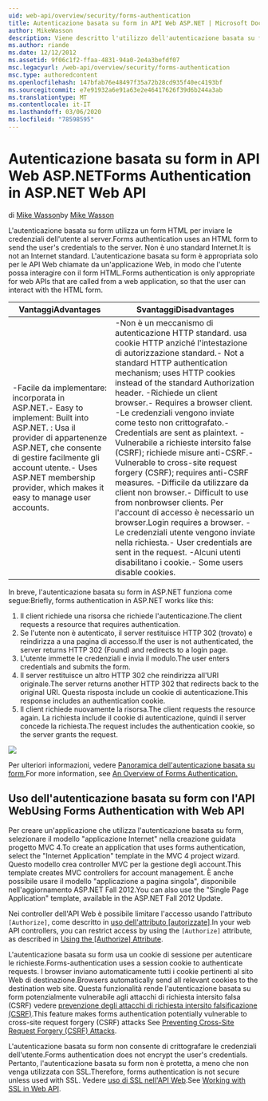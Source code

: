 ```yaml
---
uid: web-api/overview/security/forms-authentication
title: Autenticazione basata su form in API Web ASP.NET | Microsoft Docs
author: MikeWasson
description: Viene descritto l'utilizzo dell'autenticazione basata su form in API Web ASP.NET.
ms.author: riande
ms.date: 12/12/2012
ms.assetid: 9f06c1f2-ffaa-4831-94a0-2e4a3befdf07
msc.legacyurl: /web-api/overview/security/forms-authentication
msc.type: authoredcontent
ms.openlocfilehash: 147bfab76e48497f35a72b28cd935f40ec4193bf
ms.sourcegitcommit: e7e91932a6e91a63e2e46417626f39d6b244a3ab
ms.translationtype: MT
ms.contentlocale: it-IT
ms.lasthandoff: 03/06/2020
ms.locfileid: "78598595"
---
```

# <a name="forms-authentication-in-aspnet-web-api"></a><span data-ttu-id="1463c-103">Autenticazione basata su form in API Web ASP.NET</span><span class="sxs-lookup"><span data-stu-id="1463c-103">Forms Authentication in ASP.NET Web API</span></span>

<span data-ttu-id="1463c-104">di [Mike Wasson](https://github.com/MikeWasson)</span><span class="sxs-lookup"><span data-stu-id="1463c-104">by [Mike Wasson](https://github.com/MikeWasson)</span></span>

<span data-ttu-id="1463c-105">L'autenticazione basata su form utilizza un form HTML per inviare le credenziali dell'utente al server.</span><span class="sxs-lookup"><span data-stu-id="1463c-105">Forms authentication uses an HTML form to send the user's credentials to the server.</span></span> <span data-ttu-id="1463c-106">Non è uno standard Internet.</span><span class="sxs-lookup"><span data-stu-id="1463c-106">It is not an Internet standard.</span></span> <span data-ttu-id="1463c-107">L'autenticazione basata su form è appropriata solo per le API Web chiamate da un'applicazione Web, in modo che l'utente possa interagire con il form HTML.</span><span class="sxs-lookup"><span data-stu-id="1463c-107">Forms authentication is only appropriate for web APIs that are called from a web application, so that the user can interact with the HTML form.</span></span>

| <span data-ttu-id="1463c-108">Vantaggi</span><span class="sxs-lookup"><span data-stu-id="1463c-108">Advantages</span></span> | <span data-ttu-id="1463c-109">Svantaggi</span><span class="sxs-lookup"><span data-stu-id="1463c-109">Disadvantages</span></span> |
| --- | --- |
| <span data-ttu-id="1463c-110">-Facile da implementare: incorporata in ASP.NET.</span><span class="sxs-lookup"><span data-stu-id="1463c-110">- Easy to implement: Built into ASP.NET.</span></span> <span data-ttu-id="1463c-111">: Usa il provider di appartenenze ASP.NET, che consente di gestire facilmente gli account utente.</span><span class="sxs-lookup"><span data-stu-id="1463c-111">- Uses ASP.NET membership provider, which makes it easy to manage user accounts.</span></span> | <span data-ttu-id="1463c-112">-Non è un meccanismo di autenticazione HTTP standard. usa cookie HTTP anziché l'intestazione di autorizzazione standard.</span><span class="sxs-lookup"><span data-stu-id="1463c-112">- Not a standard HTTP authentication mechanism; uses HTTP cookies instead of the standard Authorization header.</span></span> <span data-ttu-id="1463c-113">-Richiede un client browser.</span><span class="sxs-lookup"><span data-stu-id="1463c-113">- Requires a browser client.</span></span> <span data-ttu-id="1463c-114">-Le credenziali vengono inviate come testo non crittografato.</span><span class="sxs-lookup"><span data-stu-id="1463c-114">- Credentials are sent as plaintext.</span></span> <span data-ttu-id="1463c-115">-Vulnerabile a richieste intersito false (CSRF); richiede misure anti-CSRF.</span><span class="sxs-lookup"><span data-stu-id="1463c-115">- Vulnerable to cross-site request forgery (CSRF); requires anti-CSRF measures.</span></span> <span data-ttu-id="1463c-116">-Difficile da utilizzare da client non browser.</span><span class="sxs-lookup"><span data-stu-id="1463c-116">- Difficult to use from nonbrowser clients.</span></span> <span data-ttu-id="1463c-117">Per l'account di accesso è necessario un browser.</span><span class="sxs-lookup"><span data-stu-id="1463c-117">Login requires a browser.</span></span> <span data-ttu-id="1463c-118">-Le credenziali utente vengono inviate nella richiesta.</span><span class="sxs-lookup"><span data-stu-id="1463c-118">- User credentials are sent in the request.</span></span> <span data-ttu-id="1463c-119">-Alcuni utenti disabilitano i cookie.</span><span class="sxs-lookup"><span data-stu-id="1463c-119">- Some users disable cookies.</span></span> |

<span data-ttu-id="1463c-120">In breve, l'autenticazione basata su form in ASP.NET funziona come segue:</span><span class="sxs-lookup"><span data-stu-id="1463c-120">Briefly, forms authentication in ASP.NET works like this:</span></span>

1. <span data-ttu-id="1463c-121">Il client richiede una risorsa che richiede l'autenticazione.</span><span class="sxs-lookup"><span data-stu-id="1463c-121">The client requests a resource that requires authentication.</span></span>
2. <span data-ttu-id="1463c-122">Se l'utente non è autenticato, il server restituisce HTTP 302 (trovato) e reindirizza a una pagina di accesso.</span><span class="sxs-lookup"><span data-stu-id="1463c-122">If the user is not authenticated, the server returns HTTP 302 (Found) and redirects to a login page.</span></span>
3. <span data-ttu-id="1463c-123">L'utente immette le credenziali e invia il modulo.</span><span class="sxs-lookup"><span data-stu-id="1463c-123">The user enters credentials and submits the form.</span></span>
4. <span data-ttu-id="1463c-124">Il server restituisce un altro HTTP 302 che reindirizza all'URI originale.</span><span class="sxs-lookup"><span data-stu-id="1463c-124">The server returns another HTTP 302 that redirects back to the original URI.</span></span> <span data-ttu-id="1463c-125">Questa risposta include un cookie di autenticazione.</span><span class="sxs-lookup"><span data-stu-id="1463c-125">This response includes an authentication cookie.</span></span>
5. <span data-ttu-id="1463c-126">Il client richiede nuovamente la risorsa.</span><span class="sxs-lookup"><span data-stu-id="1463c-126">The client requests the resource again.</span></span> <span data-ttu-id="1463c-127">La richiesta include il cookie di autenticazione, quindi il server concede la richiesta.</span><span class="sxs-lookup"><span data-stu-id="1463c-127">The request includes the authentication cookie, so the server grants the request.</span></span>

![](forms-authentication/_static/image1.png)

<span data-ttu-id="1463c-128">Per ulteriori informazioni, vedere [Panoramica dell'autenticazione basata su form.](../../../web-forms/overview/older-versions-security/introduction/an-overview-of-forms-authentication-cs.md)</span><span class="sxs-lookup"><span data-stu-id="1463c-128">For more information, see [An Overview of Forms Authentication.](../../../web-forms/overview/older-versions-security/introduction/an-overview-of-forms-authentication-cs.md)</span></span>

## <a name="using-forms-authentication-with-web-api"></a><span data-ttu-id="1463c-129">Uso dell'autenticazione basata su form con l'API Web</span><span class="sxs-lookup"><span data-stu-id="1463c-129">Using Forms Authentication with Web API</span></span>

<span data-ttu-id="1463c-130">Per creare un'applicazione che utilizza l'autenticazione basata su form, selezionare il modello "applicazione Internet" nella creazione guidata progetto MVC 4.</span><span class="sxs-lookup"><span data-stu-id="1463c-130">To create an application that uses forms authentication, select the "Internet Application" template in the MVC 4 project wizard.</span></span> <span data-ttu-id="1463c-131">Questo modello crea controller MVC per la gestione degli account.</span><span class="sxs-lookup"><span data-stu-id="1463c-131">This template creates MVC controllers for account management.</span></span> <span data-ttu-id="1463c-132">È anche possibile usare il modello "applicazione a pagina singola", disponibile nell'aggiornamento ASP.NET Fall 2012.</span><span class="sxs-lookup"><span data-stu-id="1463c-132">You can also use the "Single Page Application" template, available in the ASP.NET Fall 2012 Update.</span></span>

<span data-ttu-id="1463c-133">Nei controller dell'API Web è possibile limitare l'accesso usando l'attributo `[Authorize]`, come descritto in [uso dell'attributo [autorizzate]](authentication-and-authorization-in-aspnet-web-api.md#auth3).</span><span class="sxs-lookup"><span data-stu-id="1463c-133">In your web API controllers, you can restrict access by using the `[Authorize]` attribute, as described in [Using the [Authorize] Attribute](authentication-and-authorization-in-aspnet-web-api.md#auth3).</span></span>

<span data-ttu-id="1463c-134">L'autenticazione basata su form usa un cookie di sessione per autenticare le richieste.</span><span class="sxs-lookup"><span data-stu-id="1463c-134">Forms-authentication uses a session cookie to authenticate requests.</span></span> <span data-ttu-id="1463c-135">I browser inviano automaticamente tutti i cookie pertinenti al sito Web di destinazione.</span><span class="sxs-lookup"><span data-stu-id="1463c-135">Browsers automatically send all relevant cookies to the destination web site.</span></span> <span data-ttu-id="1463c-136">Questa funzionalità rende l'autenticazione basata su form potenzialmente vulnerabile agli attacchi di richiesta intersito falsa (CSRF) vedere [prevenzione degli attacchi di richiesta intersito falsificazione (CSRF)](preventing-cross-site-request-forgery-csrf-attacks.md).</span><span class="sxs-lookup"><span data-stu-id="1463c-136">This feature makes forms authentication potentially vulnerable to cross-site request forgery (CSRF) attacks See [Preventing Cross-Site Request Forgery (CSRF) Attacks](preventing-cross-site-request-forgery-csrf-attacks.md).</span></span>

<span data-ttu-id="1463c-137">L'autenticazione basata su form non consente di crittografare le credenziali dell'utente.</span><span class="sxs-lookup"><span data-stu-id="1463c-137">Forms authentication does not encrypt the user's credentials.</span></span> <span data-ttu-id="1463c-138">Pertanto, l'autenticazione basata su form non è protetta, a meno che non venga utilizzata con SSL.</span><span class="sxs-lookup"><span data-stu-id="1463c-138">Therefore, forms authentication is not secure unless used with SSL.</span></span> <span data-ttu-id="1463c-139">Vedere [uso di SSL nell'API Web](working-with-ssl-in-web-api.md).</span><span class="sxs-lookup"><span data-stu-id="1463c-139">See [Working with SSL in Web API](working-with-ssl-in-web-api.md).</span></span>
